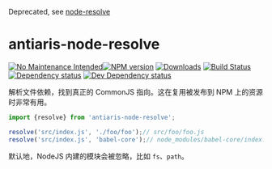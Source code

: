 
 Deprecated, see [node-resolve](https://github.com/yanni4night/node-resolve)

# antiaris-node-resolve
[![No Maintenance Intended](http://unmaintained.tech/badge.svg)](http://unmaintained.tech/)[![NPM version][npm-image]][npm-url] [![Downloads][downloads-image]][npm-url] [![Build Status][travis-image]][travis-url] [![Dependency status][david-dm-image]][david-dm-url] [![Dev Dependency status][david-dm-dev-image]][david-dm-dev-url]

解析文件依赖，找到真正的 CommonJS 指向。这在复用被发布到 NPM 上的资源时非常有用。

```js
import {resolve} from 'antiaris-node-resolve';

resolve('src/index.js', './foo/foo');// src/foo/foo.js
resolve('src/index.js', 'babel-core');// node_modules/babel-core/index.js
```

默认地，NodeJS 内建的模块会被忽略，比如 `fs`、`path`。

[npm-url]: https://npmjs.org/package/antiaris-node-resolve
[downloads-image]: http://img.shields.io/npm/dm/antiaris-node-resolve.svg
[npm-image]: http://img.shields.io/npm/v/antiaris-node-resolve.svg
[travis-url]: https://travis-ci.org/antiaris/antiaris-node-resolve
[travis-image]: http://img.shields.io/travis/antiaris/antiaris-node-resolve.svg
[david-dm-url]:https://david-dm.org/antiaris/antiaris-node-resolve
[david-dm-image]:https://david-dm.org/antiaris/antiaris-node-resolve.svg
[david-dm-dev-url]:https://david-dm.org/antiaris/antiaris-node-resolve#info=devDependencies
[david-dm-dev-image]:https://david-dm.org/antiaris/antiaris-node-resolve/dev-status.svg
